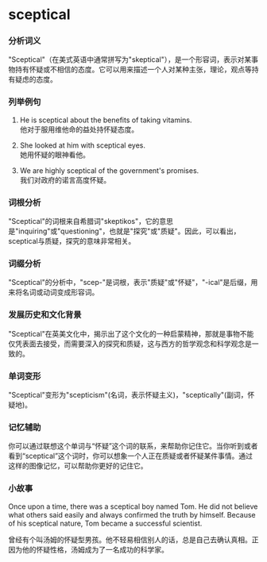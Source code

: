 # sceptical

### 分析词义

  

"Sceptical"（在美式英语中通常拼写为"skeptical"），是一个形容词，表示对某事物持有怀疑或不相信的态度。它可以用来描述一个人对某种主张，理论，观点等持有疑虑的态度。

  

### 列举例句

  

1.  He is sceptical about the benefits of taking vitamins.  
    他对于服用维他命的益处持怀疑态度。
    
      
    
2.  She looked at him with sceptical eyes.  
    她用怀疑的眼神看他。
    
      
    
3.  We are highly sceptical of the government's promises.  
    我们对政府的诺言高度怀疑。
    
      
    

  

### 词根分析

  

"Sceptical"的词根来自希腊词"skeptikos"，它的意思是"inquiring"或"questioning"，也就是"探究"或"质疑"。因此，可以看出，sceptical与质疑，探究的意味非常相关。

  

### 词缀分析

  

"Sceptical"的分析中，"scep-"是词根，表示"质疑"或"怀疑"，"-ical"是后缀，用来将名词或动词变成形容词。

  

### 发展历史和文化背景

  

"Sceptical"在英美文化中，揭示出了这个文化的一种启蒙精神，那就是事物不能仅凭表面去接受，而需要深入的探究和质疑，这与西方的哲学观念和科学观念是一致的。

  

### 单词变形

  

"Sceptical"变形为"scepticism"(名词，表示怀疑主义)，"sceptically"(副词，怀疑地)。

  

### 记忆辅助

  

你可以通过联想这个单词与“怀疑”这个词的联系，来帮助你记住它。当你听到或者看到“sceptical”这个词时，你可以想象一个人正在质疑或者怀疑某件事情。通过这样的图像记忆，可以帮助你更好的记住它。

  

### 小故事

  

Once upon a time, there was a sceptical boy named Tom. He did not believe what others said easily and always confirmed the truth by himself. Because of his sceptical nature, Tom became a successful scientist.

  

曾经有个叫汤姆的怀疑型男孩。他不轻易相信别人的话，总是自己去确认真相。正因为他的怀疑性格，汤姆成为了一名成功的科学家。
